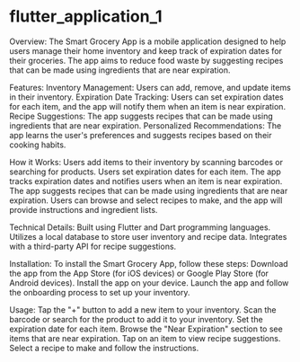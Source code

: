# flutter_application_1

Overview:
The Smart Grocery App is a mobile application designed to help users manage their home inventory and keep track of expiration dates for their groceries. The app aims to reduce food waste by suggesting recipes that can be made using ingredients that are near expiration.

Features:
Inventory Management: Users can add, remove, and update items in their inventory.
Expiration Date Tracking: Users can set expiration dates for each item, and the app will notify them when an item is near expiration.
Recipe Suggestions: The app suggests recipes that can be made using ingredients that are near expiration.
Personalized Recommendations: The app learns the user's preferences and suggests recipes based on their cooking habits.


How it Works:
Users add items to their inventory by scanning barcodes or searching for products.
Users set expiration dates for each item.
The app tracks expiration dates and notifies users when an item is near expiration.
The app suggests recipes that can be made using ingredients that are near expiration.
Users can browse and select recipes to make, and the app will provide instructions and ingredient lists.



Technical Details:
Built using Flutter and Dart programming languages.
Utilizes a local database to store user inventory and recipe data.
Integrates with a third-party API for recipe suggestions.



Installation:
To install the Smart Grocery App, follow these steps:
Download the app from the App Store (for iOS devices) or Google Play Store (for Android devices).
Install the app on your device.
Launch the app and follow the onboarding process to set up your inventory.




Usage:
Tap the "+" button to add a new item to your inventory.
Scan the barcode or search for the product to add it to your inventory.
Set the expiration date for each item.
Browse the "Near Expiration" section to see items that are near expiration.
Tap on an item to view recipe suggestions.
Select a recipe to make and follow the instructions.